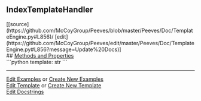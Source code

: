 ## <a id="Peeves.Doc.TemplateEngine.IndexTemplateHandler">IndexTemplateHandler</a> 

<div class="docs-source-link" markdown="1">
[[source](https://github.com/McCoyGroup/Peeves/blob/master/Peeves/Doc/TemplateEngine.py#L856)/
[edit](https://github.com/McCoyGroup/Peeves/edit/master/Peeves/Doc/TemplateEngine.py#L856?message=Update%20Docs)]
</div>









<div class="collapsible-section">
 <div class="collapsible-section collapsible-section-header" markdown="1">
## <a class="collapse-link" data-toggle="collapse" href="#methods" markdown="1"> Methods and Properties</a> <a class="float-right" data-toggle="collapse" href="#methods"><i class="fa fa-chevron-down"></i></a>
 </div>
 <div class="collapsible-section collapsible-section-body collapse " id="methods" markdown="1">
 ```python
template: str
```

 </div>
</div>











---

[Edit Examples](https://github.com/McCoyGroup/Peeves/edit/gh-pages/ci/examples/Peeves/Doc/TemplateEngine/IndexTemplateHandler.md) or 
[Create New Examples](https://github.com/McCoyGroup/Peeves/new/gh-pages/?filename=ci/examples/Peeves/Doc/TemplateEngine/IndexTemplateHandler.md) <br/>
[Edit Template](https://github.com/McCoyGroup/Peeves/edit/gh-pages/ci/docs/Peeves/Doc/TemplateEngine/IndexTemplateHandler.md) or 
[Create New Template](https://github.com/McCoyGroup/Peeves/new/gh-pages/?filename=ci/docs/templates/Peeves/Doc/TemplateEngine/IndexTemplateHandler.md) <br/>
[Edit Docstrings](https://github.com/McCoyGroup/Peeves/edit/master/Peeves/Doc/TemplateEngine.py#L856?message=Update%20Docs)